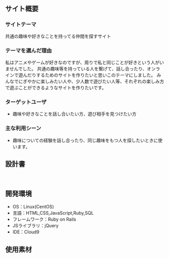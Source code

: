 # <!--ここにアプリ名を入力-->
​
## サイト概要
### サイトテーマ
共通の趣味や好きなことを持ってる仲間を探すサイト
​
### テーマを選んだ理由
私はアニメやゲームが好きなのですが、周りで私と同じことが好きという人がいませんでした。
共通の趣味等を持っている人を繋げて、話し合ったり、オンラインで遊んだりするためのサイトを作りたいと思いこのテーマにしました。
みんなでにぎやかに楽しみたい人や、少人数で遊びたい人等、それぞれの楽しみ方で遊ぶことができるようなサイトを作りたいです。
​
### ターゲットユーザ
- 趣味や好きなことを話し合いたい方、遊び相手を見つけたい方
​
### 主な利用シーン
- 趣味についての経験を話し合ったり、同じ趣味をもつ人を探したいときに使います。
​
## 設計書
<!--テーマを設定・提出する時点では不要です-->
​
## 開発環境
- OS：Linux(CentOS)
- 言語：HTML,CSS,JavaScript,Ruby,SQL
- フレームワーク：Ruby on Rails
- JSライブラリ：jQuery
- IDE：Cloud9
​
## 使用素材
<!--- 外部サービスの画像素材・音声素材を使用した場合は、必ずサービス名とURLを明記してください。-->
<!--- アプリケーションの実装に使用したgem/bootstrapのリファレンスなどの記載は不要です。-->
<!--- 使用しない場合は、使用素材の項目をREADMEから削除してください。-->
<!--折りたたむ-->